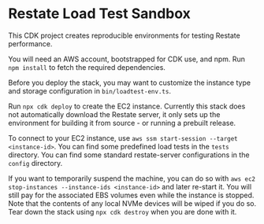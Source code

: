 # Restate Load Test Sandbox

This CDK project creates reproducible environments for testing Restate performance.

You will need an AWS account, bootstrapped for CDK use, and npm. Run `npm install` to fetch the required dependencies.

Before you deploy the stack, you may want to customize the instance type and storage configuration in `bin/loadtest-env.ts`.

Run `npx cdk deploy` to create the EC2 instance. Currently this stack does not automatically download the Restate server, it only sets up the environment for building it from source - or running a prebuilt release.

To connect to your EC2 instance, use `aws ssm start-session --target <instance-id>`. You can find some predefined load tests in the `tests` directory. You can find some standard restate-server configurations in the `config` directory.

If you want to temporarily suspend the machine, you can do so with `aws ec2 stop-instances --instance-ids <instance-id>` and later re-start it. You will still pay for the associated EBS volumes even while the instance is stopped. Note that the contents of any local NVMe devices will be wiped if you do so. Tear down the stack using `npx cdk destroy` when you are done with it.
